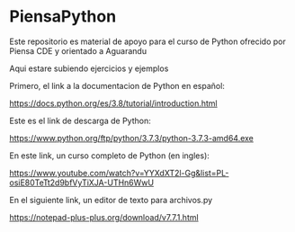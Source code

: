 # PiensaPython
Este repositorio es material de apoyo para el curso de Python ofrecido por Piensa CDE y orientado a Aguarandu

Aqui estare subiendo ejercicios y ejemplos

Primero, el link a la documentacion de Python en español:

https://docs.python.org/es/3.8/tutorial/introduction.html

Este es el link de descarga de Python:

https://www.python.org/ftp/python/3.7.3/python-3.7.3-amd64.exe

En este link, un curso completo de Python (en ingles):

https://www.youtube.com/watch?v=YYXdXT2l-Gg&list=PL-osiE80TeTt2d9bfVyTiXJA-UTHn6WwU

En el siguiente link, un editor de texto para archivos.py

https://notepad-plus-plus.org/download/v7.7.1.html
